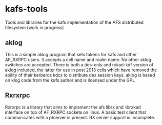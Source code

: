 # kafs-tools
Tools and libraries for the kafs implementation of the AFS distributed filesystem (work in progress)

## aklog
This is a simple aklog program that sets tokens for kafs and other AF_RXRPC users. It accepts a cell name and realm name. No other aklog switches are accepted. There is both a des-only and rxkad-kdf version of aklog included, the latter for use in post 2013 cells which have removed the ability of their kerberos kdcs to distribute des session keys.
aklog is based on klog code from the kafs author and is licensed under the GPL

## Rxrxrpc
Rxrxrpc is a library that aims to implement the afs librx and librxkad interface on top of AF_RXRPC sockets on linux. A basic test client that communicates with a ptserver is present. RX server support is incomplete.
